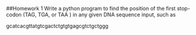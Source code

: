 ##Homework 1
Write a python program to find the position of the first stop-codon (TAG, TGA, or TAA ) in any given DNA sequence input, such as

   gcatcacgttatgtcgactctgtgtgagcgtctgctggg

